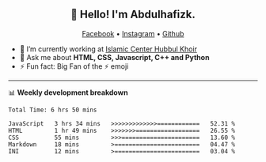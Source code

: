<h2 align="center">👋 Hello! I'm Abdulhafizk.</h2>
<p align="center">
  <a href="https://web.facebook.com/profile.php?id=100080122707224">Facebook</a> •
  <a href="https://www.instagram.com/abdulhafizh_k/">Instagram</a> •
  <a href="https://github.com/abdulhafizk">Github</a>
</p>


- 🔭 I’m currently working at [Islamic Center Hubbul Khoir](https://hubbulkhoir.sch.id/)
- 💬 Ask me about **HTML, CSS, Javascript, C++ and Python**
- ⚡ Fun fact: Big Fan of the :zap: emoji

-------

📊 **Weekly development breakdown**
<!--START_SECTION:waka-->

```HTML, CSS, Javascript, C++, Python, Jsx, Json, Lock.
Total Time: 6 hrs 50 mins

JavaScript   3 hrs 34 mins   >>>>>>>>>>>>>============   52.31 %
HTML         1 hr 49 mins    >>>>>>>==================   26.55 %
CSS          55 mins         >>>======================   13.60 %
Markdown     18 mins         >========================   04.47 %
INI          12 mins         >========================   03.04 %
```

<!--END_SECTION:waka-->
